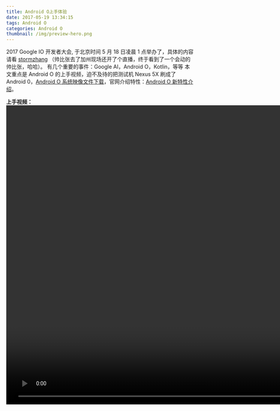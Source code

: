 ```yaml
---
title: Android O上手体验
date: 2017-05-19 13:34:15
tags: Android O
categories: Android O
thumbnail: /img/preview-hero.png
---
```


2017 Google IO 开发者大会, 于北京时间 5 月 18 日凌晨 1 点举办了，具体的内容请看 [stormzhang](http://blog.csdn.net/googdev/article/details/72514716#0-tsina-1-11403-397232819ff9a47a7b7e80a40613cfe1) （帅比张去了加州现场还开了个直播，终于看到了一个会动的帅比张，哈哈）。
有几个重要的事件：Google AI，Android O，Kotlin，等等
本文重点是 Android O 的上手视频，迫不及待的把测试机 Nexus 5X 刷成了 Android 0，[Android O 系统映像文件下载](https://developer.android.com/preview/download.html)，官网介绍特性：[Android O 新特性介绍](https://developer.android.com/preview/index.html)。

**上手视频：**
<video height="800" controls>
    <source src="/img/video/Android8.0device-2017-05-19-131435.mp4">
</video>